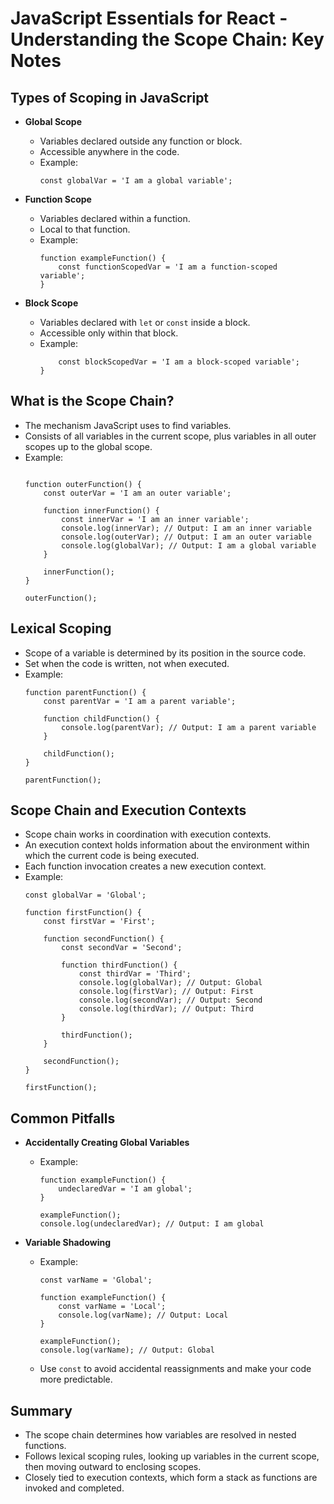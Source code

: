 # JavaScript Essentials for React - Understanding the Scope Chain: Key Notes

## Types of Scoping in JavaScript
- **Global Scope**
  - Variables declared outside any function or block.
  - Accessible anywhere in the code.
  - Example:
    ```
    const globalVar = 'I am a global variable';
    ```

- **Function Scope**
  - Variables declared within a function.
  - Local to that function.
  - Example:
    ```
    function exampleFunction() {
        const functionScopedVar = 'I am a function-scoped variable';
    }
    ```

- **Block Scope**
  - Variables declared with `let` or `const` inside a block.
  - Accessible only within that block.
  - Example:
    ```if (true) {
        const blockScopedVar = 'I am a block-scoped variable';
    }
    ```

## What is the Scope Chain?
- The mechanism JavaScript uses to find variables.
- Consists of all variables in the current scope, plus variables in all outer scopes up to the global scope.
- Example:
    ```const globalVar = 'I am a global variable';

    function outerFunction() {
        const outerVar = 'I am an outer variable';

        function innerFunction() {
            const innerVar = 'I am an inner variable';
            console.log(innerVar); // Output: I am an inner variable
            console.log(outerVar); // Output: I am an outer variable
            console.log(globalVar); // Output: I am a global variable
        }

        innerFunction();
    }

    outerFunction();
    ```

## Lexical Scoping
- Scope of a variable is determined by its position in the source code.
- Set when the code is written, not when executed.
- Example:
    ```
    function parentFunction() {
        const parentVar = 'I am a parent variable';

        function childFunction() {
            console.log(parentVar); // Output: I am a parent variable
        }

        childFunction();
    }

    parentFunction();
    ```

## Scope Chain and Execution Contexts
- Scope chain works in coordination with execution contexts.
- An execution context holds information about the environment within which the current code is being executed.
- Each function invocation creates a new execution context.
- Example:
    ```
    const globalVar = 'Global';

    function firstFunction() {
        const firstVar = 'First';

        function secondFunction() {
            const secondVar = 'Second';

            function thirdFunction() {
                const thirdVar = 'Third';
                console.log(globalVar); // Output: Global
                console.log(firstVar); // Output: First
                console.log(secondVar); // Output: Second
                console.log(thirdVar); // Output: Third
            }

            thirdFunction();
        }

        secondFunction();
    }

    firstFunction();
    ```

## Common Pitfalls
- **Accidentally Creating Global Variables**
  - Example:
    ```
    function exampleFunction() {
        undeclaredVar = 'I am global';
    }

    exampleFunction();
    console.log(undeclaredVar); // Output: I am global
    ```

- **Variable Shadowing**
  - Example:
    ```
    const varName = 'Global';

    function exampleFunction() {
        const varName = 'Local';
        console.log(varName); // Output: Local
    }

    exampleFunction();
    console.log(varName); // Output: Global
    ```

  - Use `const` to avoid accidental reassignments and make your code more predictable.

## Summary
- The scope chain determines how variables are resolved in nested functions.
- Follows lexical scoping rules, looking up variables in the current scope, then moving outward to enclosing scopes.
- Closely tied to execution contexts, which form a stack as functions are invoked and completed.
